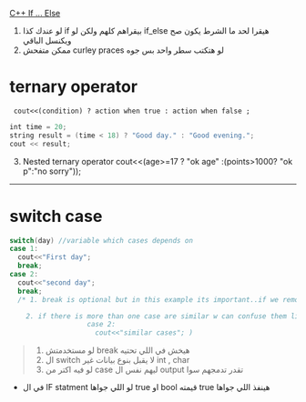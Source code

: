
[C++ If ... Else](https://www.w3schools.com/cpp/cpp_conditions.asp)


1. لو عندك كذا if بيقراهم كلهم ولكن لو if_else هيقرا لحد ما الشرط يكون صح ويكنسل الباقي
2. ممكن متفحش curley praces لو هتكتب سطر واحد بس جوه

# ternary operator

     cout<<(condition) ? action when true : action when false ;
```c++
int time = 20;  
string result = (time < 18) ? "Good day." : "Good evening.";  
cout << result;
```
3. Nested ternary operator
     cout<<(age>=17 ? "ok age" :(points>1000? "ok p":"no sorry"));
     
___
# switch case
``` CPP
switch(day) //variable which cases depends on
case 1:
  cout<<"First day";
  break;
case 2:
  cout<<"second day";
  break; 
  /* 1. break is optional but in this example its important..if we remove break from any case it will continue to the second.

    2. if there is more than one case are similar w can confuse them like that : ( case 1:
                   case 2:
                     cout<<"similar cases"; )

```

> 1. لو مستخدمتش break هيخش في اللي تحتيه
> 2. ال switch لا يقبل بنوع بيانات غير int , char
> 3. لو فيه اكتر من case  ليهم نفس ال output تقدر تدمجهم سوا 


* في ال IF statment لو اللي جواها true او bool قيمته true هينفذ اللي جواها




